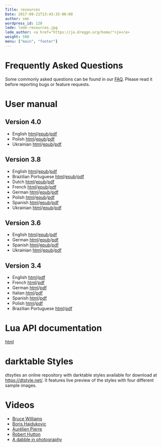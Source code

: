 ```yaml
---
Title: resources
Date: 2017-09-21T13:43:33-06:00
author: smn
wordpress_id: 120
lede: lede-resources.jpg
lede_author: <a href="https://jo.dreggn.org/home/">jo</a>
weight: 500
menu: ["main", "footer"]
---
```


# Frequently Asked Questions

Some commonly asked questions can be found in our [FAQ](/about/faq). Please read it before reporting bugs or feature requests.

# User manual

## Version 4.0

  * English [html](https://docs.darktable.org/usermanual/4.0/en/)/[epub](https://docs.darktable.org/usermanual/4.0/en/darktable_user_manual.epub)/[pdf](https://docs.darktable.org/usermanual/4.0/en/darktable_user_manual.pdf)
  * Polish [html](https://docs.darktable.org/usermanual/4.0/pl/)/[epub](https://docs.darktable.org/usermanual/4.0/pl/darktable_user_manual.epub)/[pdf](https://docs.darktable.org/usermanual/4.0/pl/darktable_user_manual.pdf)
  * Ukrainian [html](https://docs.darktable.org/usermanual/4.0/uk/)/[epub](https://docs.darktable.org/usermanual/4.0/uk/darktable_user_manual.epub)/[pdf](https://docs.darktable.org/usermanual/4.0/uk/darktable_user_manual.pdf)

## Version 3.8

  * English [html](https://docs.darktable.org/usermanual/3.8/en/)/[epub](https://docs.darktable.org/usermanual/3.8/en/darktable_user_manual.epub)/[pdf](https://docs.darktable.org/usermanual/3.8/en/darktable_user_manual.pdf)
  * Brazilian Portuguese [html](https://docs.darktable.org/usermanual/3.8/pt_br/)/[epub](https://docs.darktable.org/usermanual/3.8/pt_br/darktable_user_manual.epub)/[pdf](https://docs.darktable.org/usermanual/3.8/pt_br/darktable_user_manual.pdf)
  * Dutch [html](https://docs.darktable.org/usermanual/3.8/nl/)/[epub](https://docs.darktable.org/usermanual/3.8/nl/darktable_user_manual.epub)/[pdf](https://docs.darktable.org/usermanual/3.8/nl/darktable_user_manual.pdf)
  * French [html](https://docs.darktable.org/usermanual/3.8/fr/)/[epub](https://docs.darktable.org/usermanual/3.8/fr/darktable_user_manual.epub)/[pdf](https://docs.darktable.org/usermanual/3.8/fr/darktable_user_manual.pdf)
  * German [html](https://docs.darktable.org/usermanual/3.8/de/)/[epub](https://docs.darktable.org/usermanual/3.8/de/darktable_user_manual.epub)/[pdf](https://docs.darktable.org/usermanual/3.8/de/darktable_user_manual.pdf)
  * Polish [html](https://docs.darktable.org/usermanual/3.8/pl/)/[epub](https://docs.darktable.org/usermanual/3.8/pl/darktable_user_manual.epub)/[pdf](https://docs.darktable.org/usermanual/3.8/pl/darktable_user_manual.pdf)
  * Spanish [html](https://docs.darktable.org/usermanual/3.8/es/)/[epub](https://docs.darktable.org/usermanual/3.8/es/darktable_user_manual.epub)/[pdf](https://docs.darktable.org/usermanual/3.8/es/darktable_user_manual.pdf)
  * Ukrainian [html](https://docs.darktable.org/usermanual/3.8/uk/)/[epub](https://docs.darktable.org/usermanual/3.8/uk/darktable_user_manual.epub)/[pdf](https://docs.darktable.org/usermanual/3.8/uk/darktable_user_manual.pdf)

## Version 3.6

  * English [html](https://docs.darktable.org/usermanual/3.6/en/)/[epub](https://docs.darktable.org/usermanual/3.6/en/darktable_user_manual.epub)/[pdf](https://docs.darktable.org/usermanual/3.6/en/darktable_user_manual.pdf)
  * German [html](https://docs.darktable.org/usermanual/3.6/de/)/[epub](https://docs.darktable.org/usermanual/3.6/de/darktable_user_manual.epub)/[pdf](https://docs.darktable.org/usermanual/3.6/de/darktable_user_manual.pdf)
  * Spanish [html](https://docs.darktable.org/usermanual/3.6/es/)/[epub](https://docs.darktable.org/usermanual/3.6/es/darktable_user_manual.epub)/[pdf](https://docs.darktable.org/usermanual/3.6/es/darktable_user_manual.pdf)
  * Ukrainian [html](https://docs.darktable.org/usermanual/3.6/uk/)/[epub](https://docs.darktable.org/usermanual/3.6/uk/darktable_user_manual.epub)/[pdf](https://docs.darktable.org/usermanual/3.6/uk/darktable_user_manual.pdf)

## Version 3.4

  * English [html](https://darktable.gitlab.io/doc/en/)/[pdf](https://github.com/darktable-org/darktable/releases/download/release-3.4.0/darktable-usermanual.pdf)
  * French [html](https://darktable.gitlab.io/doc/fr/)/[pdf](https://github.com/darktable-org/darktable/releases/download/release-3.4.0/darktable-usermanual-fr.pdf)
  * German [html](https://darktable.gitlab.io/doc/de/)/[pdf](https://github.com/darktable-org/darktable/releases/download/release-3.4.0/darktable-usermanual-de.pdf)
  * Italian  [html](https://darktable.gitlab.io/doc/it/)/[pdf](https://github.com/darktable-org/darktable/releases/download/release-3.4.0/darktable-usermanual-it.pdf)
  * Spanish [html](https://darktable.gitlab.io/doc/es/)/[pdf](https://github.com/darktable-org/darktable/releases/download/release-3.4.0/darktable-usermanual-es.pdf)
  * Polish [html](https://darktable.gitlab.io/doc/pl/)/[pdf](https://github.com/darktable-org/darktable/releases/download/release-3.4.0/darktable-usermanual-pl.pdf)
  * Brazilian Portuguese [html](https://darktable.gitlab.io/doc/pt_BR/)/[pdf](https://github.com/darktable-org/darktable/releases/download/release-3.4.0/darktable-usermanual-pt_BR.pdf)

# Lua API documentation

[html](https://docs.darktable.org/lua/stable/)

# darktable Styles

dtsytles an online repository with darktable styles available for download at <https://dtstyle.net/>. It features live preview of the styles with four different sample images.

# Videos

  * [Bruce Williams](https://www.youtube.com/playlist?list=PLlYWvzmJQTrRq7JrYdD7k3-8-v-uHnhK_)
  * [Boris Hajdukovic](https://www.youtube.com/playlist?list=PLmZmCIhOC2Frt6Wq3gc0-egOy_P1sXjau)
  * [Aurélien Pierre](https://www.youtube.com/c/Aur%C3%A9lienPIERREPhoto/videos)
  * [Robert Hutton](https://www.youtube.com/playlist?list=PLmvlUro_Up1NBX7VK8UUuyWo1B468zEA0)
  * [A dabble in photography](https://www.youtube.com/channel/UCxHYygok15XQ6bqu9FK-oCw)
